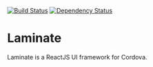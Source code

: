 [![Build Status](https://travis-ci.org/joestump/laminate.svg?branch=master)](https://travis-ci.org/joestump/laminate) [![Dependency Status](https://gemnasium.com/joestump/laminate.svg)](https://gemnasium.com/joestump/laminate)

# Laminate

Laminate is a ReactJS UI framework for Cordova.
